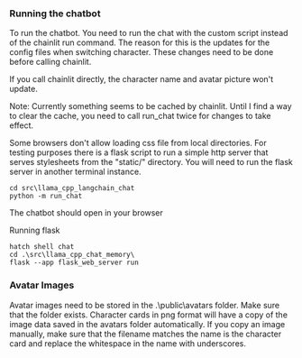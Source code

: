 ### Running the chatbot
To run the chatbot. You need to run the chat with the custom script instead of the chainlit run command.
The reason for this is the updates for the config files when switching character. 
These changes need to be done before calling chainlit.

If you call chainlit directly, the character name and avatar picture won't update.

Note: Currently something seems to be cached by chainlit. Until I find a way to clear the cache,
you need to call run_chat twice for changes to take effect.

Some browsers don't allow loading css file from local directories. For testing purposes there is a flask script to run a simple http server that serves stylesheets from the "static/" directory. You will need to run the flask server in another terminal instance.

```
cd src\llama_cpp_langchain_chat
python -m run_chat
```

The chatbot should open in your browser<BR>

Running flask
```
hatch shell chat
cd .\src\llama_cpp_chat_memory\
flask --app flask_web_server run
```
### Avatar Images
Avatar images need to be stored in the .\public\avatars folder. Make sure that the folder exists. Character cards in png format will have a copy of the image data saved in the avatars folder automatically. If you copy an image manually, make sure that the filename matches the name is the character card and replace the whitespace in the name with underscores.